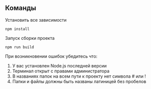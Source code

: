 ## Команды

Установить все зависимости
```
npm install
```
Запуск сборки проекта
```
npm run build
```

При возникновении ошибок убедитесь что:
1) У вас установлен Node.js последней версии
2) Терминал открыт с правами администратора
3) В названиях папок на всем пути к проекту нет символа # или !
4) Папки и файлы должны быть названы латиницей без пробелов